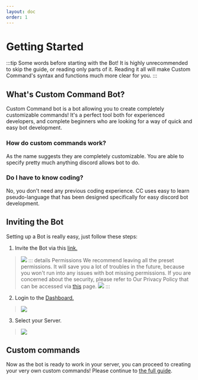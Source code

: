 ```yaml
---
layout: doc
order: 1
---
```


# Getting Started
:::tip Some words before starting with the Bot!
It is highly unrecommended to skip the guide, or reading only parts of it. Reading it all will make Custom Command's syntax and functions much more clear for you.
:::

## What's Custom Command Bot?
Custom Command bot is a bot allowing you to create completely customizable commands!
It's a perfect tool both for experienced developers, and complete beginners who are looking for a way of quick and easy bot development.

### How do custom commands work?
As the name suggests they are completely customizable. You are able to specify pretty much anything discord allows bot to do.

### Do I have to know coding?
No, you don't need any previous coding experience. CC uses easy to learn pseudo-language that has been designed specifically for easy discord bot development.

## Inviting the Bot
Setting up a Bot is really easy, just follow these steps:
1. Invite the Bot via this [link.](https://discord.com/api/oauth2/authorize?client_id=725721249652670555&permissions=268561655&scope=bot)
> ![](https://i.imgur.com/NQp3N8L.png)
::: details Permissions
We recommend leaving all the preset permissions. It will save you a lot of troubles in the future, because you won't run into any issues with bot missing permissions. If you are concerned about the security, please refer to Our Privacy Policy that can be accessed via [this](https://doc.ccommandbot.com/Guide/policy.html) page.
> ![](https://i.imgur.com/7WnDcnG.png)
:::




2. Login to the [Dashboard.](https://ccommandbot.com/auth/login)

> ![](https://i.imgur.com/pvJ3i6R.png)

3. Select your Server.

> ![](https://i.imgur.com/XxSsZ4G.png)


## Custom commands
Now as the bot is ready to work in your server, you can proceed to creating your very own custom commands!
Please continue to [the full guide](../Guide/1.create.md).


<!-- ### Welcomer
Do you want to send a message, when a member joined your server? Then this one is the best for you! 

You haven't got much options, so if you want to do other things as well, when a member joins, then choose [Custom Commands](../Guide/1.create.md)

#### For setting up the welcomer, follow [this link](../Guide/welcomer.md)


### Embed Builder
Do you want to send a beautiful embed? One time, for example, the rules... Then this one is the best for you! 

Do you want to send a message, when a member joined your server? Then choose [the welcomer](../Guide/welcomer.md)

#### For a guide, for using the embed builder, follow [this link](../Guide/embedBuilder.md) -->
